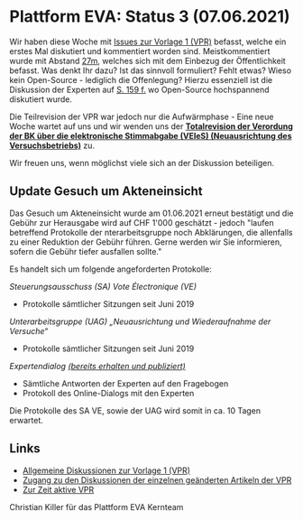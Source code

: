 # Plattform EVA: Status 3 (07.06.2021)

Wir haben diese Woche mit [Issues zur Vorlage 1 (VPR)](https://github.com/plattform-eva/revision-politische-rechte-2021/issues?q=is%3Aopen+is%3Aissue+label%3A%22VPR+%28Vorlage+1%29%22) befasst, welche ein erstes Mal diskutiert und kommentiert worden sind. Meistkommentiert wurde mit Abstand [27m](https://github.com/plattform-eva/revision-politische-rechte-2021/issues/15), welches sich mit dem Einbezug der Öffentlichkeit befasst. Was denkt Ihr dazu? Ist das sinnvoll formuliert? Fehlt etwas? Wieso kein Open-Source - lediglich die Offenlegung? Hierzu essenziell ist die Diskussion der Experten auf [S. 159 f.](/docs/gesuche-um-akteneinsicht/expertendialog/) wo Open-Source hochspannend diskutiert wurde. 

Die Teilrevision der VPR war jedoch nur die Aufwärmphase -  Eine neue Woche wartet auf uns und wir wenden uns der [**Totalrevision der Verordung der BK über die elektronische Stimmabgabe (VEleS) (Neuausrichtung des Versuchsbetriebs)**](https://github.com/plattform-eva/revision-politische-rechte-2021/issues?q=is%3Aopen+is%3Aissue+label%3A%22VEleS+%28Vorlage+2%29%22) zu. 

Wir freuen uns, wenn möglichst viele sich an der Diskussion beteiligen. 

## Update Gesuch um Akteneinsicht
Das Gesuch um Akteneinsicht wurde am 01.06.2021 erneut bestätigt und die Gebühr zur Herausgabe wird auf CHF 1'000 geschätzt - jedoch "laufen betreffend Protokolle der  nterarbeitsgruppe noch Abklärungen, die allenfalls zu einer Reduktion der Gebühr führen. Gerne werden wir Sie informieren, sofern die Gebühr tiefer ausfallen sollte."

Es handelt sich um folgende angeforderten Protokolle: 

*Steuerungsausschuss (SA) Vote Électronique (VE)*
- Protokolle sämtlicher Sitzungen seit Juni 2019

*Unterarbeitsgruppe (UAG) „Neuausrichtung und Wiederaufnahme der Versuche“*
- Protokolle sämtlicher Sitzungen seit Juni 2019

*Expertendialog [(bereits erhalten und publiziert)](/docs/gesuche-um-akteneinsicht/expertendialog/)*
- Sämtliche Antworten der Experten auf den Fragebogen
- Protokoll des Online-Dialogs mit den Experten 

Die Protokolle des SA VE, sowie der UAG wird somit in ca. 10 Tagen erwartet. 

## Links

* [Allgemeine Diskussionen zur Vorlage 1 (VPR)](https://github.com/plattform-eva/revision-politische-rechte-2021/issues/66)
* [Zugang zu den Diskussionen der einzelnen geänderten Artikeln der VPR](https://github.com/plattform-eva/revision-politische-rechte-2021/issues?q=is%3Aissue+is%3Aopen+label%3A%22VPR+%28Vorlage+1%29%22+sort%3Atitle-asc)
* [Zur Zeit aktive VPR](https://github.com/plattform-eva/revision-politische-rechte-2021/raw/main/docs/aktive-regulierung/SR_161.11_-_Verordnung_vom_24._Mai_1978_%C3%BCber_die_politischen_Rechte_(VPR).pdf)


Christian Killer für das Plattform EVA Kernteam


